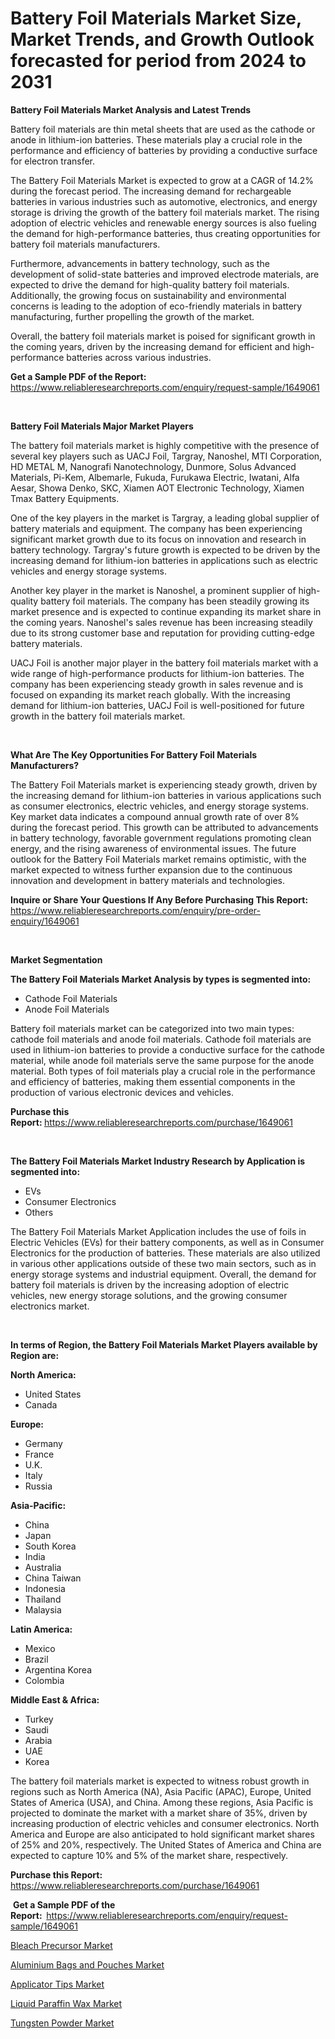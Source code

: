 <p><h1>Battery Foil Materials Market Size, Market Trends, and Growth Outlook forecasted for period from 2024 to 2031</h1></p><p><strong>Battery Foil Materials Market Analysis and Latest Trends</strong></p>
<p><p>Battery foil materials are thin metal sheets that are used as the cathode or anode in lithium-ion batteries. These materials play a crucial role in the performance and efficiency of batteries by providing a conductive surface for electron transfer.</p><p>The Battery Foil Materials Market is expected to grow at a CAGR of 14.2% during the forecast period. The increasing demand for rechargeable batteries in various industries such as automotive, electronics, and energy storage is driving the growth of the battery foil materials market. The rising adoption of electric vehicles and renewable energy sources is also fueling the demand for high-performance batteries, thus creating opportunities for battery foil materials manufacturers.</p><p>Furthermore, advancements in battery technology, such as the development of solid-state batteries and improved electrode materials, are expected to drive the demand for high-quality battery foil materials. Additionally, the growing focus on sustainability and environmental concerns is leading to the adoption of eco-friendly materials in battery manufacturing, further propelling the growth of the market.</p><p>Overall, the battery foil materials market is poised for significant growth in the coming years, driven by the increasing demand for efficient and high-performance batteries across various industries.</p></p>
<p><strong>Get a Sample PDF of the Report:&nbsp;</strong> <a href="https://www.reliableresearchreports.com/enquiry/request-sample/1649061">https://www.reliableresearchreports.com/enquiry/request-sample/1649061</a></p>
<p>&nbsp;</p>
<p><strong>Battery Foil Materials Major Market Players</strong></p>
<p><p>The battery foil materials market is highly competitive with the presence of several key players such as UACJ Foil, Targray, Nanoshel, MTI Corporation, HD METAL M, Nanografi Nanotechnology, Dunmore, Solus Advanced Materials, Pi-Kem, Albemarle, Fukuda, Furukawa Electric, Iwatani, Alfa Aesar, Showa Denko, SKC, Xiamen AOT Electronic Technology, Xiamen Tmax Battery Equipments.</p><p>One of the key players in the market is Targray, a leading global supplier of battery materials and equipment. The company has been experiencing significant market growth due to its focus on innovation and research in battery technology. Targray's future growth is expected to be driven by the increasing demand for lithium-ion batteries in applications such as electric vehicles and energy storage systems.</p><p>Another key player in the market is Nanoshel, a prominent supplier of high-quality battery foil materials. The company has been steadily growing its market presence and is expected to continue expanding its market share in the coming years. Nanoshel's sales revenue has been increasing steadily due to its strong customer base and reputation for providing cutting-edge battery materials.</p><p>UACJ Foil is another major player in the battery foil materials market with a wide range of high-performance products for lithium-ion batteries. The company has been experiencing steady growth in sales revenue and is focused on expanding its market reach globally. With the increasing demand for lithium-ion batteries, UACJ Foil is well-positioned for future growth in the battery foil materials market.</p></p>
<p>&nbsp;</p>
<p><strong>What Are The Key Opportunities For Battery Foil Materials Manufacturers?</strong></p>
<p><p>The Battery Foil Materials market is experiencing steady growth, driven by the increasing demand for lithium-ion batteries in various applications such as consumer electronics, electric vehicles, and energy storage systems. Key market data indicates a compound annual growth rate of over 8% during the forecast period. This growth can be attributed to advancements in battery technology, favorable government regulations promoting clean energy, and the rising awareness of environmental issues. The future outlook for the Battery Foil Materials market remains optimistic, with the market expected to witness further expansion due to the continuous innovation and development in battery materials and technologies.</p></p>
<p><strong>Inquire or Share Your Questions If Any Before Purchasing This Report:</strong> <a href="https://www.reliableresearchreports.com/enquiry/pre-order-enquiry/1649061">https://www.reliableresearchreports.com/enquiry/pre-order-enquiry/1649061</a></p>
<p>&nbsp;</p>
<p><strong>Market Segmentation</strong></p>
<p><strong>The Battery Foil Materials Market Analysis by types is segmented into:</strong></p>
<p><ul><li>Cathode Foil Materials</li><li>Anode Foil Materials</li></ul></p>
<p><p>Battery foil materials market can be categorized into two main types: cathode foil materials and anode foil materials. Cathode foil materials are used in lithium-ion batteries to provide a conductive surface for the cathode material, while anode foil materials serve the same purpose for the anode material. Both types of foil materials play a crucial role in the performance and efficiency of batteries, making them essential components in the production of various electronic devices and vehicles.</p></p>
<p><strong>Purchase this Report:&nbsp;</strong><a href="https://www.reliableresearchreports.com/purchase/1649061">https://www.reliableresearchreports.com/purchase/1649061</a></p>
<p>&nbsp;</p>
<p><strong>The Battery Foil Materials Market Industry Research by Application is segmented into:</strong></p>
<p><ul><li>EVs</li><li>Consumer Electronics</li><li>Others</li></ul></p>
<p><p>The Battery Foil Materials Market Application includes the use of foils in Electric Vehicles (EVs) for their battery components, as well as in Consumer Electronics for the production of batteries. These materials are also utilized in various other applications outside of these two main sectors, such as in energy storage systems and industrial equipment. Overall, the demand for battery foil materials is driven by the increasing adoption of electric vehicles, new energy storage solutions, and the growing consumer electronics market.</p></p>
<p>&nbsp;</p>
<p><strong>In terms of Region, the Battery Foil Materials Market Players available by Region are:</strong></p>
<p>
    <p> <strong> North America: </strong>
        <ul>
            <li>United States</li>
            <li>Canada</li>
        </ul>
        </p> 
    <p> <strong> Europe: </strong>
        <ul>
            <li>Germany</li>
            <li>France</li>
            <li>U.K.</li>
            <li>Italy</li>
            <li>Russia</li>
        </ul>
        </p> 
    <p> <strong> Asia-Pacific: </strong>
        <ul>
            <li>China</li>
            <li>Japan</li>
            <li>South Korea</li>
            <li>India</li>
            <li>Australia</li>
            <li>China Taiwan</li>
            <li>Indonesia</li>
            <li>Thailand</li>
            <li>Malaysia</li>
        </ul>
        </p> 
    <p> <strong> Latin America: </strong>
        <ul>
            <li>Mexico</li>
            <li>Brazil</li>
            <li>Argentina Korea</li>
            <li>Colombia</li>
        </ul>
        </p> 
    <p> <strong> Middle East & Africa: </strong>
        <ul>
            <li>Turkey</li>
            <li>Saudi</li>
            <li>Arabia</li>
            <li>UAE</li>
            <li>Korea</li>
        </ul>
    </p>
    </p>
<p><p>The battery foil materials market is expected to witness robust growth in regions such as North America (NA), Asia Pacific (APAC), Europe, United States of America (USA), and China. Among these regions, Asia Pacific is projected to dominate the market with a market share of 35%, driven by increasing production of electric vehicles and consumer electronics. North America and Europe are also anticipated to hold significant market shares of 25% and 20%, respectively. The United States of America and China are expected to capture 10% and 5% of the market share, respectively.</p></p>
<p><strong>Purchase this Report: </strong><a href="https://www.reliableresearchreports.com/purchase/1649061">https://www.reliableresearchreports.com/purchase/1649061</a></p>
<p>&nbsp;<strong>Get a Sample PDF of the Report:&nbsp;&nbsp;</strong><a href="https://www.reliableresearchreports.com/enquiry/request-sample/1649061">https://www.reliableresearchreports.com/enquiry/request-sample/1649061</a></p>
<p><strong></strong></p>
<p><p><a href="https://medium.com/@scotpurdy654/bleach-precursor-market-competitive-analysis-market-trends-and-forecast-to-2031-bb26e791283e">Bleach Precursor Market</a></p><p><a href="https://medium.com/@scotpurdy654/aluminium-bags-and-pouches-market-share-evolution-and-market-growth-trends-2024-2031-8ed468d68965">Aluminium Bags and Pouches Market</a></p><p><a href="https://medium.com/@clevehilll2023/applicator-tips-market-competitive-analysis-market-trends-and-forecast-to-2031-4868d0cdafcc">Applicator Tips Market</a></p><p><a href="https://medium.com/@samirmayert_36715/liquid-paraffin-wax-nbsp-market-focuses-on-market-share-size-and-projected-forecast-till-2031-e83d274d98dd">Liquid Paraffin Wax Market</a></p><p><a href="https://medium.com/@clevehilll2023/tungsten-powder-market-insights-into-market-cagr-market-trends-and-growth-strategies-7d86352be782">Tungsten Powder Market</a></p></p>